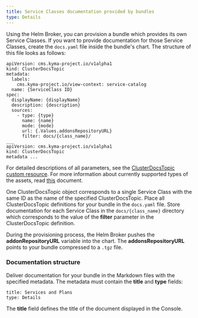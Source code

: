 ```yaml
---
title: Service Classes documentation provided by bundles
type: Details
---
```


Using the Helm Broker, you can provision a bundle which provides its own Service Classes. If you want to provide documentation for those Service Classes, create the `docs.yaml` file inside the bundle's chart. The structure of this file looks as follows:

```
apiVersion: cms.kyma-project.io/v1alpha1
kind: ClusterDocsTopic
metadata:
  labels:
    cms.kyma-project.io/view-context: service-catalog
  name: {ServiceClass ID}
spec:
  displayName: {displayName}
  description: {description}
  sources:
    - type: {type}
      name: {name}
      mode: {mode}
      url: {.Values.addonsRepositoryURL}
      filter: docs/{class_name}/ 
___
apiVersion: cms.kyma-project.io/v1alpha1
kind: ClusterDocsTopic
metadata ... 
```
For detailed descriptions of all parameters, see the [ClusterDocsTopic custom resource](/components/headless-cms/#custom-resource-clusterdocstopic). 
For more information about currently supported types of the assets, read [this](/components/headless-cms/#overview-overview-headless-cms-in-kyma) document.


One ClusterDocsTopic object corresponds to a single Service Class with the same ID as the name of the specified ClusterDocsTopic.
Place all ClusterDocsTopic definitions for your bundle in the `docs.yaml` file.
Store documentation for each Service Class in the `docs/{class_name}` directory which corresponds to the value of the **filter** parameter in the ClusterDocsTopic definition.


During the provisioning process, the Helm Broker pushes the **addonRepositoryURL** variable into the chart. The **addonsRepositoryURL** points to your bundle compressed to a `.tgz` file.


### Documentation structure

Deliver documentation for your bundle in the Markdown files with the specified metadata. The metadata must contain the **title** and **type** fields:

```
title: Services and Plans
type: Details
```

The **title** field defines the title of the document displayed in the Console.